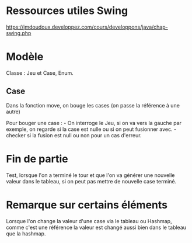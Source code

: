 # Ressources utiles Swing


https://jmdoudoux.developpez.com/cours/developpons/java/chap-swing.php


# Modèle 
 
Classe : Jeu et Case, Enum.

## Case

Dans la fonction move, on bouge les cases (on passe la référence à une autre)

Pour bouger une case : 
    - On interroge le Jeu, si on va vers la gauche par exemple, on regarde si la case est nulle ou si on peut fusionner avec. 
    - checker si la fusion est null ou non pour un cas d'erreur.


# Fin de partie 

Test, lorsque l'on a terminé le tour et que l'on va générer une nouvelle valeur dans le tableau, si on peut pas mettre de nouvelle case terminé.
# Remarque sur certains éléments

Lorsque l'on change la valeur d'une case via le tableau ou Hashmap, comme c'est une référence
la valeur est changé aussi bien dans le tableau que la hashmap.
